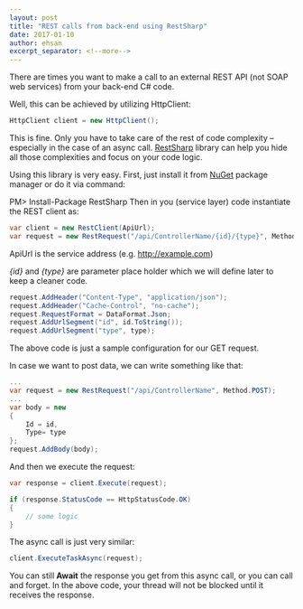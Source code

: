 ```yaml
---
layout: post
title: "REST calls from back-end using RestSharp"
date: 2017-01-10
author: ehsan
excerpt_separator: <!--more-->
---
```


There are times you want to make a call to an external REST API (not SOAP web services) from your back-end C# code.

Well, this can be achieved by utilizing HttpClient:

```csharp
HttpClient client = new HttpClient();
```

This is fine. Only you have to take care of the rest of code complexity – especially in the case of an async call. [RestSharp](http://restsharp.org/) library can help you hide all those complexities and focus on your code logic.
<!--more-->
Using this library is very easy. First, just install it from [NuGet](https://www.nuget.org/packages/RestSharp/) package manager or do it via command:

PM> Install-Package RestSharp
Then in you (service layer) code instantiate the REST client as:

```csharp
var client = new RestClient(ApiUrl);
var request = new RestRequest("/api/ControllerName/{id}/{type}", Method.GET);
```

ApiUrl is the service address (e.g. http://example.com)

*{id}* and *{type}* are parameter place holder which we will define later to keep a cleaner code.

```csharp
request.AddHeader("Content-Type", "application/json");
request.AddHeader("Cache-Control", "no-cache");
request.RequestFormat = DataFormat.Json;
request.AddUrlSegment("id", id.ToString());
request.AddUrlSegment("type", type);
```

The above code is just a sample configuration for our GET request.

In case we want to post data, we can write something like that:

```csharp
...
var request = new RestRequest("/api/ControllerName", Method.POST);
...
var body = new
{
    Id = id,
    Type= type
};
request.AddBody(body);
```

And then we execute the request:

```csharp
var response = client.Execute(request);

if (response.StatusCode == HttpStatusCode.OK)
{
    // some logic
}
```

The async call is just very similar:

```csharp
client.ExecuteTaskAsync(request);
```

You can still **Await** the response you get from this async call, or you can call and forget. In the above code, your thread will not be blocked until it receives the response.
